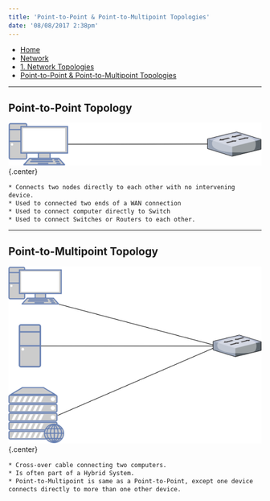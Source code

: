 ```yaml
---
title: 'Point-to-Point & Point-to-Multipoint Topologies'
date: '08/08/2017 2:38pm'
---
```


<div>
<nav class="breadcrumb is-medium" aria-label="breadcrumbs">
  <ul>
    <li><a href="/"><span class="icon is-small"><i class="fa fa-home"></i></span>Home<span></span></a></li>
    <li><a href="/network"><span class="icon is-small"><i class="fa fa-connectdevelop"></i></span><span>Network</span></a></li>
    <li><a href="/network/foundations-of-networking-networking-basics/1-network-topologies"></span>1. Network Topologies<span></span></a></li>
    <li><a href="#"></span>Point-to-Point & Point-to-Multipoint Topologies<span></span></a></li>
  </ul>
</nav>
</div>

---

## Point-to-Point Topology  

![Alt text](point-to-point-topology.png?cropResize=450,450)   {.center}

```
* Connects two nodes directly to each other with no intervening device.
* Used to connected two ends of a WAN connection
* Used to connect computer directly to Switch
* Used to connect Switches or Routers to each other.
```

---
## Point-to-Multipoint Topology  

![Alt text](point-to-multipoint-topology.png?cropResize=450,450)   {.center}

```
* Cross-over cable connecting two computers.
* Is often part of a Hybrid System.
* Point-to-Multipoint is same as a Point-to-Point, except one device connects directly to more than one other device.
```
